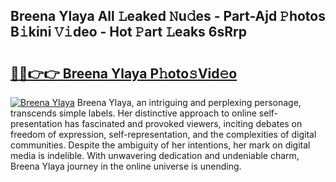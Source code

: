 ## Breena Ylaya All 𝙻eaked 𝙽u𝚍es - Part-Ajd 𝙿hotos B𝚒kini 𝚅𝚒deo - Hot 𝙿art 𝙻eaks 6sRrp

# <h2><a href="http://ld3i5ld.urlbe.top/?page=Breena+Ylaya">🔗🔗👉👉 Breena Ylaya P𝚑oto𝚜Vid𝚎o</a></h2>

[![Breena Ylaya](https://i.imgur.com/eBuTRDB.gif)](http://ld3i5ld.urlbe.top/?page=Breena+Ylaya)
Breena Ylaya, an intriguing and perplexing personage, transcends simple labels. Her distinctive approach to online self-presentation has fascinated and provoked viewers, inciting debates on freedom of expression, self-representation, and the complexities of digital communities. Despite the ambiguity of her intentions, her mark on digital media is indelible. With unwavering dedication and undeniable charm, Breena Ylaya journey in the online universe is unending.

